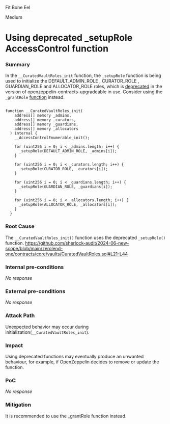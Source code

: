 Fit Bone Eel

Medium

# Using deprecated _setupRole AccessControl function

### Summary

In the `__CuratedVaultRoles_init` function, the `_setupRole` function is being used to initialize the
DEFAULT_ADMIN_ROLE , CURATOR_ROLE , GUARDIAN_ROLE and ALLOCATOR_ROLE roles, which is
[deprecated](https://github.com/OpenZeppelin/openzeppelin-contracts-upgradeable/blob/release-v4.6/contracts/access/AccessControlUpgradeable.sol#L201) in the version of openzeppelin-contracts-upgradeable in use. Consider using the
`_grantRole` [function](https://github.com/OpenZeppelin/openzeppelin-contracts-upgradeable/blob/release-v4.6/contracts/access/AccessControlUpgradeable.sol#L223) instead.
```solidity

function __CuratedVaultRoles_init(
    address[] memory _admins,
    address[] memory _curators,
    address[] memory _guardians,
    address[] memory _allocators
  ) internal {
    __AccessControlEnumerable_init();

    for (uint256 i = 0; i < _admins.length; i++) {
      _setupRole(DEFAULT_ADMIN_ROLE, _admins[i]);
    }

    for (uint256 i = 0; i < _curators.length; i++) {
      _setupRole(CURATOR_ROLE, _curators[i]);
    }

    for (uint256 i = 0; i < _guardians.length; i++) {
      _setupRole(GUARDIAN_ROLE, _guardians[i]);
    }

    for (uint256 i = 0; i < _allocators.length; i++) {
      _setupRole(ALLOCATOR_ROLE, _allocators[i]);
    }
  }
```

### Root Cause

The `__CuratedVaultRoles_init()` function uses the deprecated `_setupRole()` function.
https://github.com/sherlock-audit/2024-06-new-scope/blob/main/zerolend-one/contracts/core/vaults/CuratedVaultRoles.sol#L21-L44

### Internal pre-conditions

_No response_

### External pre-conditions

_No response_

### Attack Path

Unexpected behavior may occur during initialization(`__CuratedVaultRoles_init`).

### Impact

Using deprecated functions may eventually produce an unwanted behaviour, for example, if OpenZeppelin decides to remove or update the function.

### PoC

_No response_

### Mitigation

It is recommended to use the _grantRole function instead.